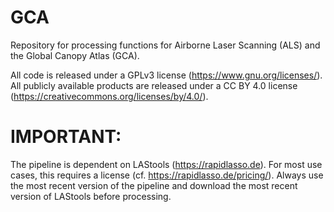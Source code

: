 # GCA
Repository for processing functions for Airborne Laser Scanning (ALS) and the Global Canopy Atlas (GCA).

All code is released under a GPLv3 license (https://www.gnu.org/licenses/).
All publicly available products are released under a CC BY 4.0 license (https://creativecommons.org/licenses/by/4.0/).

# IMPORTANT: 
The pipeline is dependent on LAStools (https://rapidlasso.de). For most use cases, this requires a license (cf. https://rapidlasso.de/pricing/).
Always use the most recent version of the pipeline and download the most recent version of LAStools before processing.
